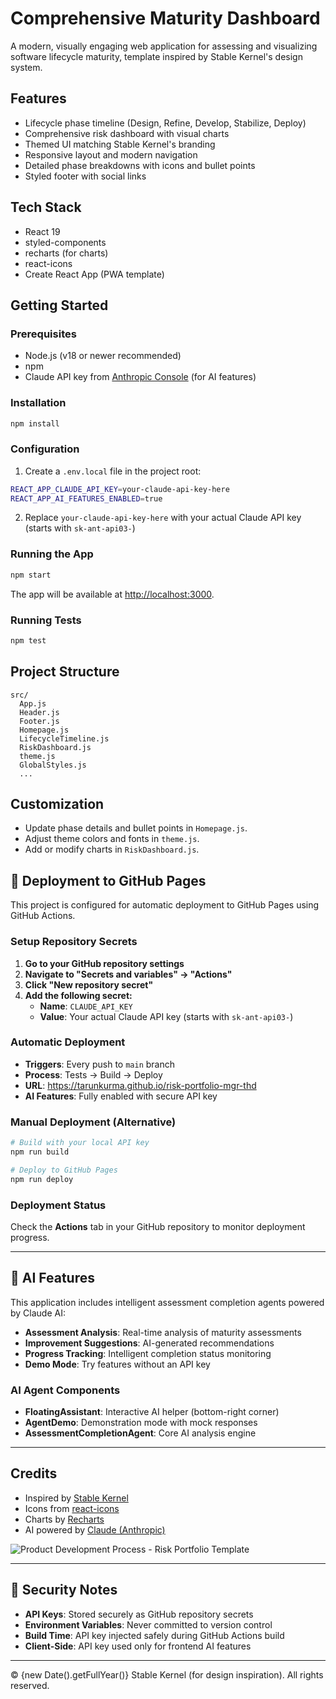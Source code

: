 
# Comprehensive Maturity Dashboard

A modern, visually engaging web application for assessing and visualizing software lifecycle maturity, template inspired by Stable Kernel's design system.

## Features
- Lifecycle phase timeline (Design, Refine, Develop, Stabilize, Deploy)
- Comprehensive risk dashboard with visual charts
- Themed UI matching Stable Kernel's branding
- Responsive layout and modern navigation
- Detailed phase breakdowns with icons and bullet points
- Styled footer with social links

## Tech Stack
- React 19
- styled-components
- recharts (for charts)
- react-icons
- Create React App (PWA template)

## Getting Started

### Prerequisites
- Node.js (v18 or newer recommended)
- npm
- Claude API key from [Anthropic Console](https://console.anthropic.com/) (for AI features)

### Installation
```bash
npm install
```

### Configuration
1. Create a `.env.local` file in the project root:
```bash
REACT_APP_CLAUDE_API_KEY=your-claude-api-key-here
REACT_APP_AI_FEATURES_ENABLED=true
```

2. Replace `your-claude-api-key-here` with your actual Claude API key (starts with `sk-ant-api03-`)

### Running the App
```bash
npm start
```
The app will be available at [http://localhost:3000](http://localhost:3000).

### Running Tests
```bash
npm test
```

## Project Structure
```
src/
  App.js
  Header.js
  Footer.js
  Homepage.js
  LifecycleTimeline.js
  RiskDashboard.js
  theme.js
  GlobalStyles.js
  ...
```

## Customization
- Update phase details and bullet points in `Homepage.js`.
- Adjust theme colors and fonts in `theme.js`.
- Add or modify charts in `RiskDashboard.js`.

## 🚀 Deployment to GitHub Pages

This project is configured for automatic deployment to GitHub Pages using GitHub Actions.

### Setup Repository Secrets

1. **Go to your GitHub repository settings**
2. **Navigate to "Secrets and variables" → "Actions"**
3. **Click "New repository secret"**
4. **Add the following secret:**
   - **Name**: `CLAUDE_API_KEY`
   - **Value**: Your actual Claude API key (starts with `sk-ant-api03-`)

### Automatic Deployment

- **Triggers**: Every push to `main` branch
- **Process**: Tests → Build → Deploy
- **URL**: https://tarunkurma.github.io/risk-portfolio-mgr-thd
- **AI Features**: Fully enabled with secure API key

### Manual Deployment (Alternative)

```bash
# Build with your local API key
npm run build

# Deploy to GitHub Pages
npm run deploy
```

### Deployment Status

Check the **Actions** tab in your GitHub repository to monitor deployment progress.

---

## 🤖 AI Features

This application includes intelligent assessment completion agents powered by Claude AI:

- **Assessment Analysis**: Real-time analysis of maturity assessments
- **Improvement Suggestions**: AI-generated recommendations
- **Progress Tracking**: Intelligent completion status monitoring
- **Demo Mode**: Try features without an API key

### AI Agent Components

- **FloatingAssistant**: Interactive AI helper (bottom-right corner)
- **AgentDemo**: Demonstration mode with mock responses
- **AssessmentCompletionAgent**: Core AI analysis engine

---

## Credits
- Inspired by [Stable Kernel](https://stablekernel.com/)
- Icons from [react-icons](https://react-icons.github.io/react-icons/)
- Charts by [Recharts](https://recharts.org/)
- AI powered by [Claude (Anthropic)](https://www.anthropic.com/)

![Product Development Process - Risk Portfolio Template](https://github.com/user-attachments/assets/48ad6cf3-a33e-4808-a7f6-25e98a82866d)

---

## 🔐 Security Notes

- **API Keys**: Stored securely as GitHub repository secrets
- **Environment Variables**: Never committed to version control
- **Build Time**: API key injected safely during GitHub Actions build
- **Client-Side**: API key used only for frontend AI features

---

© {new Date().getFullYear()} Stable Kernel (for design inspiration). All rights reserved. 
